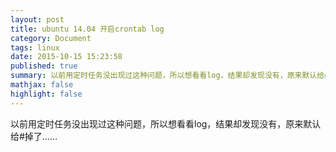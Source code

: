 ```yaml
---
layout: post
title: ubuntu 14.04 开启crontab log
category: Document
tags: linux
date: 2015-10-15 15:23:58
published: true
summary: 以前用定时任务没出现过这种问题，所以想看看log，结果却发现没有，原来默认给#掉了……
mathjax: false
highlight: false
---
```



以前用定时任务没出现过这种问题，所以想看看log，结果却发现没有，原来默认给#掉了……